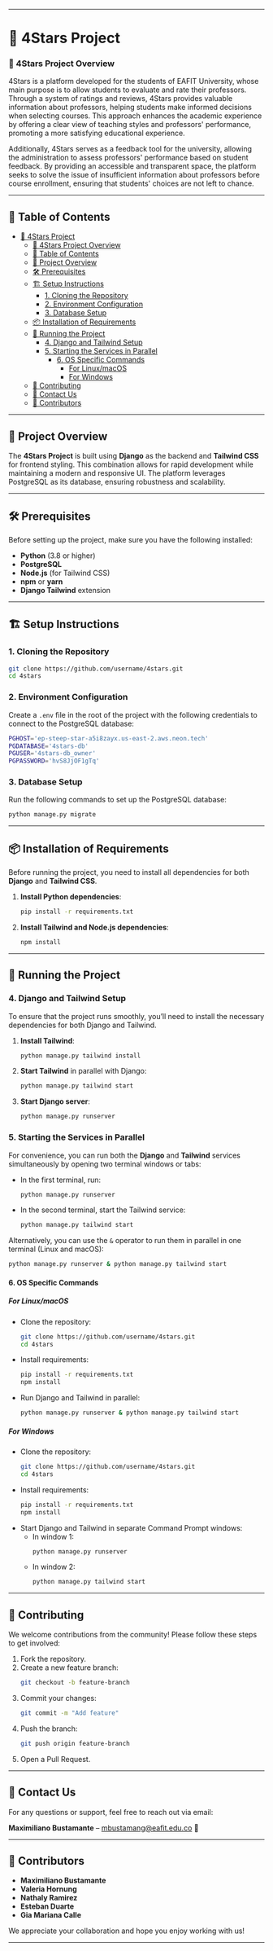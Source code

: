 

---

# 🌟 4Stars Project

### 🌟 4Stars Project Overview
4Stars is a platform developed for the students of EAFIT University, whose main purpose is to allow students to evaluate and rate their professors. Through a system of ratings and reviews, 4Stars provides valuable information about professors, helping students make informed decisions when selecting courses. This approach enhances the academic experience by offering a clear view of teaching styles and professors' performance, promoting a more satisfying educational experience.

Additionally, 4Stars serves as a feedback tool for the university, allowing the administration to assess professors' performance based on student feedback. By providing an accessible and transparent space, the platform seeks to solve the issue of insufficient information about professors before course enrollment, ensuring that students' choices are not left to chance.

---

## 📑 Table of Contents
- [🌟 4Stars Project](#-4stars-project)
    - [🌟 4Stars Project Overview](#-4stars-project-overview)
  - [📑 Table of Contents](#-table-of-contents)
  - [📝 Project Overview](#-project-overview)
  - [🛠 Prerequisites](#-prerequisites)
  - [🏗️ Setup Instructions](#️-setup-instructions)
    - [1. Cloning the Repository](#1-cloning-the-repository)
    - [2. Environment Configuration](#2-environment-configuration)
    - [3. Database Setup](#3-database-setup)
  - [📦 Installation of Requirements](#-installation-of-requirements)
  - [🚀 Running the Project](#-running-the-project)
    - [4. Django and Tailwind Setup](#4-django-and-tailwind-setup)
    - [5. Starting the Services in Parallel](#5-starting-the-services-in-parallel)
      - [6. OS Specific Commands](#6-os-specific-commands)
        - [For Linux/macOS](#for-linuxmacos)
        - [For Windows](#for-windows)
  - [🤝 Contributing](#-contributing)
  - [📧 Contact Us](#-contact-us)
  - [👥 Contributors](#-contributors)

---

## 📝 Project Overview
The **4Stars Project** is built using **Django** as the backend and **Tailwind CSS** for frontend styling. This combination allows for rapid development while maintaining a modern and responsive UI. The platform leverages PostgreSQL as its database, ensuring robustness and scalability.

---

## 🛠 Prerequisites
Before setting up the project, make sure you have the following installed:

- **Python** (3.8 or higher)
- **PostgreSQL**
- **Node.js** (for Tailwind CSS)
- **npm** or **yarn**
- **Django Tailwind** extension

---

## 🏗️ Setup Instructions

### 1. Cloning the Repository
```bash
git clone https://github.com/username/4stars.git
cd 4stars
```

### 2. Environment Configuration
Create a `.env` file in the root of the project with the following credentials to connect to the PostgreSQL database:

```bash
PGHOST='ep-steep-star-a5i8zayx.us-east-2.aws.neon.tech'
PGDATABASE='4stars-db'
PGUSER='4stars-db_owner'
PGPASSWORD='hvS8JjOF1gTq'
```

### 3. Database Setup
Run the following commands to set up the PostgreSQL database:

```bash
python manage.py migrate
```

---

## 📦 Installation of Requirements

Before running the project, you need to install all dependencies for both **Django** and **Tailwind CSS**.

1. **Install Python dependencies**:
   ```bash
   pip install -r requirements.txt
   ```

2. **Install Tailwind and Node.js dependencies**:
   ```bash
   npm install
   ```

---

## 🚀 Running the Project

### 4. Django and Tailwind Setup
To ensure that the project runs smoothly, you’ll need to install the necessary dependencies for both Django and Tailwind.

1. **Install Tailwind**:
    ```bash
    python manage.py tailwind install
    ```

2. **Start Tailwind** in parallel with Django:
    ```bash
    python manage.py tailwind start
    ```

3. **Start Django server**:
    ```bash
    python manage.py runserver
    ```

### 5. Starting the Services in Parallel

For convenience, you can run both the **Django** and **Tailwind** services simultaneously by opening two terminal windows or tabs:

- In the first terminal, run:
    ```bash
    python manage.py runserver
    ```

- In the second terminal, start the Tailwind service:
    ```bash
    python manage.py tailwind start
    ```

Alternatively, you can use the `&` operator to run them in parallel in one terminal (Linux and macOS):
```bash
python manage.py runserver & python manage.py tailwind start
```

#### 6. OS Specific Commands
##### For Linux/macOS
- Clone the repository:
    ```bash
    git clone https://github.com/username/4stars.git
    cd 4stars
    ```
- Install requirements:
    ```bash
    pip install -r requirements.txt
    npm install
    ```
- Run Django and Tailwind in parallel:
    ```bash
    python manage.py runserver & python manage.py tailwind start
    ```

##### For Windows
- Clone the repository:
    ```bash
    git clone https://github.com/username/4stars.git
    cd 4stars
    ```
- Install requirements:
    ```bash
    pip install -r requirements.txt
    npm install
    ```
- Start Django and Tailwind in separate Command Prompt windows:
    - In window 1:
      ```bash
      python manage.py runserver
      ```
    - In window 2:
      ```bash
      python manage.py tailwind start
      ```

---

## 🤝 Contributing
We welcome contributions from the community! Please follow these steps to get involved:

1. Fork the repository.
2. Create a new feature branch:
    ```bash
    git checkout -b feature-branch
    ```
3. Commit your changes:
    ```bash
    git commit -m "Add feature"
    ```
4. Push the branch:
    ```bash
    git push origin feature-branch
    ```
5. Open a Pull Request.

---

## 📧 Contact Us
For any questions or support, feel free to reach out via email:

**Maximiliano Bustamante** – [mbustamang@eafit.edu.co](mailto:mbustamang@eafit.edu.co) 🦝

---

## 👥 Contributors

- **Maximiliano Bustamante**  
- **Valeria Hornung**
- **Nathaly Ramirez**
- **Esteban Duarte**
- **Gia Mariana Calle**

We appreciate your collaboration and hope you enjoy working with us!

---


